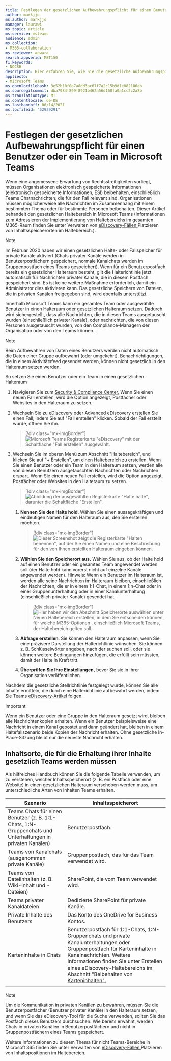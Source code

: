 ```yaml
---
title: Festlegen der gesetzlichen Aufbewahrungspflicht für einen Benutzer oder ein Team in Microsoft Teams
author: markjjo
ms.author: markjjo
manager: laurawi
ms.topic: article
ms.service: msteams
audience: admin
ms.collection:
- M365-collaboration
ms.reviewer: anwara
search.appverid: MET150
f1.keywords:
- NOCSH
description: Hier erfahren Sie, wie Sie die gesetzliche Aufbewahrungspflicht für einen Benutzer oder ein Team in Microsoft Teams unter Verwendung des Security & Compliance Center festlegen können und welche Datenanforderungen für eine gesetzliche Aufbewahrung notwendig sind.
appliesto:
- Microsoft Teams
ms.openlocfilehash: 3e52b10f0a7a8dd3ac67f7a2c15b9d1e082186ab
ms.sourcegitcommit: dba7984f899f8921b462a56d158fa0a1cc2c2a8b
ms.translationtype: MT
ms.contentlocale: de-DE
ms.lasthandoff: 06/14/2021
ms.locfileid: "52929291"
---
```

<a name="place-a-microsoft-teams-user-or-team-on-legal-hold"></a>Festlegen der gesetzlichen Aufbewahrungspflicht für einen Benutzer oder ein Team in Microsoft Teams
==================================================

Wenn eine angemessene Erwartung von Rechtsstreitigkeiten vorliegt, müssen Organisationen elektronisch gespeicherte Informationen (elektronisch gespeicherte Informationen, ESI) beibehalten, einschließlich Teams Chatnachrichten, die für den Fall relevant sind. Organisationen müssen möglicherweise alle Nachrichten im Zusammenhang mit einem bestimmten Thema oder für bestimmte Personen beibehalten. Dieser Artikel behandelt den gesetzlichen Haltebereich in Microsoft Teams (Informationen zum Adressieren der Implementierung von Haltebereichs im gesamten M365-Raum finden Sie unter Verwalten von [eDiscovery-Fällen:](/microsoft-365/compliance/ediscovery-cases#step-4-place-content-locations-on-hold)Platzieren von Inhaltsspeicherorten im Haltebereich.).

> [!NOTE]
> Im Februar 2020 haben wir einen gesetzlichen Halte- oder Fallspeicher für private Kanäle aktiviert (Chats privater Kanäle werden in Benutzerpostfächern gespeichert, normale Kanalchats werden im Gruppenpostfach eines Teams gespeichert). Wenn für ein Benutzerpostfach bereits ein gesetzlicher Halteraum besteht, gilt die Halterichtlinie jetzt automatisch für Nachrichten privater Kanäle, die in diesem Postfach gespeichert sind. Es ist keine weitere Maßnahme erforderlich, damit ein Administrator dies aktivieren kann. Das gesetzliche Speichern von Dateien, die in privaten Kanälen freigegeben sind, wird ebenfalls unterstützt.

Innerhalb Microsoft Teams kann ein gesamtes Team oder ausgewählte Benutzer in einen Halteraum oder gesetzlichen Halteraum setzen. Dadurch wird sichergestellt, dass alle Nachrichten, die in diesen Teams ausgetauscht wurden (einschließlich privater Kanäle), oder nachrichten, die von diesen Personen ausgetauscht wurden, von den Compliance-Managern der Organisation oder von den Teams können.

> [!NOTE]
> Beim Aufbewahren von Daten eines Benutzers werden nicht automatisch die Daten einer Gruppe aufbewahrt (oder umgekehrt).
> Benachrichtigungen, die in einem Aktivitätsfeed gesendet werden, können nicht gesetzlich in den Halteraum setzen werden.

So setzen Sie einen Benutzer oder ein Team in einen gesetzlichen Halteraum

1. Navigieren Sie zum [Security & Compliance Center.](https://go.microsoft.com/fwlink/?linkid=854628) Wenn Sie einen neuen Fall erstellen, wird die Option angezeigt, Postfächer oder Websites in den Halteraum zu setzen.

2. Wechseln Sie zu eDiscovery oder Advanced eDiscovery erstellen Sie einen Fall, indem Sie auf "Fall erstellen" klicken. Sobald der Fall erstellt wurde, öffnen Sie ihn.

   > [!div class="mx-imgBorder"]
   > ![Microsoft Teams Registerkarte "eDiscovery" mit der Schaltfläche "Fall erstellen" ausgewählt.](media/LegalHold1.png)

3. Wechseln Sie im oberen Menü zum Abschnitt "Haltebereich", und klicken Sie auf "+ Erstellen", um einen Haltebereich zu erstellen. Wenn Sie einen Benutzer oder ein Team in den Halteraum setzen, werden alle von diesen Benutzern ausgetauschten Nachrichten oder Nachrichten erspart. Wenn Sie einen neuen Fall erstellen, wird die Option angezeigt, Postfächer oder Websites in den Halteraum zu setzen.

   > [!div class="mx-imgBorder"]
   > ![Abbildung der ausgewählten Registerkarte "Halte halte", darunter die Schaltfläche "Erstellen".](media/LegalHold2.png)

   1. **Nennen Sie den Halte hold**. Wählen Sie einen aussagekräftigen und eindeutigen Namen für den Halteraum aus, den Sie erstellen möchten.

      > [!div class="mx-imgBorder"]
      > ![Dieser Screenshot zeigt die Registerkarte "Halten benennen", auf der Sie einen Namen und eine Beschreibung für den von Ihnen erstellten Halteraum eingeben können.](media/LegalHold3.png)

    2. **Wählen Sie den Speicherort aus.** Wählen Sie aus, ob der Halte hold auf einen Benutzer oder ein gesamtes Team angewendet werden soll (der Halte hold kann vorerst nicht auf einzelne Kanäle angewendet werden). Hinweis: Wenn ein Benutzer im Halteraum ist, werden alle seine Nachrichten im Halteraum bleiben, einschließlich der Nachrichten, die er in einem 1:1-Chat, in einem 1:n-Chat oder in einer Gruppenunterhaltung oder in einer Kanalunterhaltung (einschließlich privater Kanäle) gesendet hat.
  
       > [!div class="mx-imgBorder"]
       > ![Hier haben wir den Abschnitt Speicherorte auswählen unter Neuen Haltebereich erstellen, in dem Sie entscheiden können, für welche M365-Optionen , einschließlich Microsoft Teams, der Haltebereich gelten soll.](media/LegalHold4.png)

    3. **Abfrage erstellen**. Sie können den Halteraum anpassen, wenn Sie eine präzisere Darstellung der Halterichtlinie wünschen. Sie können z. B. Schlüsselwörter angeben, nach der suchen soll, oder sie können weitere Bedingungen hinzufügen, die erfüllt sein müssten, damit der Halte in Kraft tritt.
    
    4. **Überprüfen Sie Ihre Einstellungen,** bevor Sie sie in Ihrer Organisation veröffentlichen.

Nachdem die gesetzliche Stellrichtlinie festgelegt wurde, können Sie alle Inhalte ermitteln, die durch eine Halterichtlinie aufbewahrt werden, indem Sie Teams [eDiscovery-Artikel](eDiscovery-investigation.md) folgen.

> [!IMPORTANT]
> Wenn ein Benutzer oder eine Gruppe in den Halteraum gesetzt wird, bleiben alle Nachrichtenkopien erhalten. Wenn ein Benutzer beispielsweise eine Nachricht in einem Kanal gepostet und dann geändert hat, bleiben in einem Haltefallszenario beide Kopien der Nachricht erhalten. Ohne gesetzliche In-Place-Sitzung bleibt nur die neueste Nachricht erhalten.

## <a name="content-locations-to-place-on-legal-hold-to-preserve-teams-content"></a>Inhaltsorte, die für die Erhaltung ihrer Inhalte gesetzlich Teams werden müssen

Als hilfreiches Handbuch können Sie die folgende Tabelle verwenden, um zu verstehen, welcher Inhaltsspeicherort (z. B. ein Postfach oder eine Website) in einen gesetzlichen Halteraum verschoben werden muss, um unterschiedliche Arten von Inhalten Teams erhalten.

|Szenario  |Inhaltsspeicherort  |
|---------|---------|
|Teams Chats für einen Benutzer (z. B. 1:1-Chats, 1:N-Gruppenchats und Unterhaltungen in privaten Kanälen)     |Benutzerpostfach.         |
|Teams von Kanalchats (ausgenommen private Kanäle)    |Gruppenpostfach, das für das Team verwendet wird.         |
|Teams von Dateiinhalten (z. B. Wiki-Inhalt und -Dateien)     |SharePoint, die vom Team verwendet wird.         |
|Teams privater Kanaldateien     |Dedizierte SharePoint für private Kanäle.     |
|Private Inhalte des Benutzers     |Das Konto des OneDrive for Business Kontos.         |
|Karteninhalte in Chats|Benutzerpostfach für 1:1-Chats, 1:N-Gruppenchats und private Kanalunterhaltungen oder Gruppenpostfach für Karteninhalte in Kanalnachrichten. Weitere Informationen finden Sie unter Erstellen eines eDiscovery-Haltebereichs im Abschnitt "Beibehalten von [Karteninhalten".](/microsoft-365/compliance/create-ediscovery-holds#preserve-card-content)
||||

> [!NOTE]
> Um die Kommunikation in privaten Kanälen zu bewahren, müssen Sie die Benutzerpostfächer (Benutzer privater Kanäle) in den Halteraum setzen, und wenn Sie das eDiscovery-Tool für die Suche verwenden, sollten Sie das Postfach dieses Benutzers durchsuchen. Wie bereits erwähnt, werden Chats in privaten Kanälen in Benutzerpostfächern und nicht in Gruppenpostfächern eines Teams gespeichert.

Weitere Informationen zu diesem Thema für nicht Teams-Bereiche in Microsoft 365 finden Sie unter Verwalten von [eDiscovery-Fällen:](/microsoft-365/compliance/ediscovery-cases#step-4-place-content-locations-on-hold)Platzieren von Inhaltspositionen im Haltebereich.
